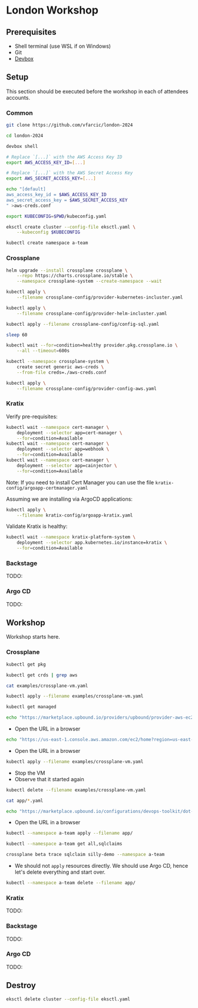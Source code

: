 # London Workshop

## Prerequisites

* Shell terminal (use WSL if on Windows)
* Git
* [Devbox](https://www.jetify.com/devbox/docs/installing_devbox)

## Setup

This section should be executed before the workshop in each of attendees accounts.

### Common

```sh
git clone https://github.com/vfarcic/london-2024

cd london-2024

devbox shell

# Replace `[...]` with the AWS Access Key ID
export AWS_ACCESS_KEY_ID=[...]

# Replace `[...]` with the AWS Secret Access Key
export AWS_SECRET_ACCESS_KEY=[...]

echo "[default]
aws_access_key_id = $AWS_ACCESS_KEY_ID
aws_secret_access_key = $AWS_SECRET_ACCESS_KEY
" >aws-creds.conf

export KUBECONFIG=$PWD/kubeconfig.yaml

eksctl create cluster --config-file eksctl.yaml \
    --kubeconfig $KUBECONFIG

kubectl create namespace a-team
```

### Crossplane

```sh
helm upgrade --install crossplane crossplane \
    --repo https://charts.crossplane.io/stable \
    --namespace crossplane-system --create-namespace --wait

kubectl apply \
    --filename crossplane-config/provider-kubernetes-incluster.yaml

kubectl apply \
    --filename crossplane-config/provider-helm-incluster.yaml

kubectl apply --filename crossplane-config/config-sql.yaml

sleep 60

kubectl wait --for=condition=healthy provider.pkg.crossplane.io \
    --all --timeout=600s

kubectl --namespace crossplane-system \
    create secret generic aws-creds \
    --from-file creds=./aws-creds.conf

kubectl apply \
    --filename crossplane-config/provider-config-aws.yaml
```

### Kratix

Verify pre-requisites:
```sh
kubectl wait --namespace cert-manager \
    deployment --selector app=cert-manager \
    --for=condition=Available
kubectl wait --namespace cert-manager \
    deployment --selector app=webhook \
    --for=condition=Available
kubectl wait --namespace cert-manager \
    deployment --selector app=cainjector \
    --for=condition=Available
```

Note: If you need to install Cert Manager you can use the file
`kratix-config/argoapp-certmanager.yaml`

Assuming we are installing via ArgoCD applications:
```sh
kubectl apply \
    --filename kratix-config/argoapp-kratix.yaml
```

Validate Kratix is healthy:
```sh
kubectl wait --namespace kratix-platform-system \
    deployment --selector app.kubernetes.io/instance=kratix \
    --for=condition=Available
```

### Backstage

TODO:

### Argo CD

TODO:

## Workshop

Workshop starts here.

### Crossplane

```sh
kubectl get pkg

kubectl get crds | grep aws

cat examples/crossplane-vm.yaml

kubectl apply --filename examples/crossplane-vm.yaml

kubectl get managed

echo "https://marketplace.upbound.io/providers/upbound/provider-aws-ec2"
```

* Open the URL in a browser

```sh
echo "https://us-east-1.console.aws.amazon.com/ec2/home?region=us-east-1"
```

* Open the URL in a browser

```sh
kubectl apply --filename examples/crossplane-vm.yaml
```

* Stop the VM
* Observe that it started again

```sh
kubectl delete --filename examples/crossplane-vm.yaml

cat app/*.yaml

echo "https://marketplace.upbound.io/configurations/devops-toolkit/dot-sql"
```

* Open the URL in a browser

```sh
kubectl --namespace a-team apply --filename app/

kubectl --namespace a-team get all,sqlclaims

crossplane beta trace sqlclaim silly-demo --namespace a-team
```

* We should not `apply` resources directly. We should use Argo CD, hence let's delete everything and start over.

```sh
kubectl --namespace a-team delete --filename app/
```

### Kratix

TODO:

### Backstage

TODO:

### Argo CD

TODO:

## Destroy

```sh
eksctl delete cluster --config-file eksctl.yaml
```
